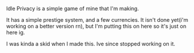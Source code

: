 Idle Privacy is a simple game of mine that I'm making.

It has a simple prestige system, and a few currencies. It isn't done yet(i'm working on a better version rn), but I'm putting this on here so it's just on here ig.

I was kinda a skid when I made this. Ive since stopped working on it.
